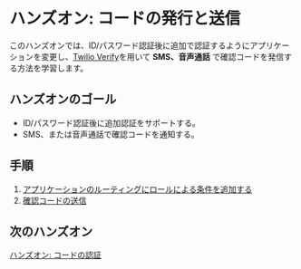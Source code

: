 # ハンズオン: コードの発行と送信

このハンズオンでは、ID/パスワード認証後に追加で認証するようにアプリケーションを変更し、[Twilio Verify](https:/jp.twilio.com/verify)を用いて __SMS、音声通話__ で確認コードを発信する方法を学習します。

## ハンズオンのゴール
- ID/パスワード認証後に追加認証をサポートする。
- SMS、または音声通話で確認コードを通知する。

## 手順
1. [アプリケーションのルーティングにロールによる条件を追加する](01-Add-Role-Based-Routing.md)
2. [確認コードの送信](02-Send-Verification-Code.md)

## 次のハンズオン

[ハンズオン: コードの認証](../04-Verify-2FA-Code/00-Overview.md)